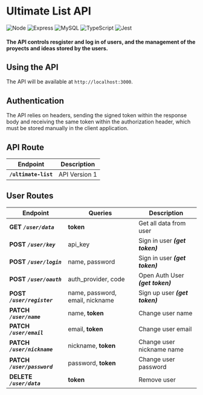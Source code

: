 # Ultimate List API
![Node](https://img.shields.io/badge/Node.js-43853D?style=for-the-badge&logo=node.js&logoColor=white) ![Express](https://img.shields.io/badge/Express.js-404D59?style=for-the-badge) ![MySQL](https://img.shields.io/badge/MySQL-005C84?style=for-the-badge&logo=mysql&logoColor=white) ![TypeScript](https://img.shields.io/badge/TypeScript-007ACC?style=for-the-badge&logo=typescript&logoColor=white) ![Jest](https://img.shields.io/badge/Jest-323330?style=for-the-badge&logo=Jest&logoColor=white) 

#### **The API controls resgister and log in of users, and the management of the proyects and ideas stored by the users.**

## Using the API

The API will be available at `http://localhost:3000`.

## Authentication

The API relies on headers, sending the signed token within the response body and receiving the same token within the authorization header, which must be stored manually in the client application.

## API Route

| Endpoint  | Description | 
| ------ | ------ |
| **`/ultimate-list`** | API Version 1 |

## User Routes

| Endpoint | Queries | Description | 
| ------ | ------ | ------ |
| **GET ***`/user/data`***** | **token** | Get all data from user |
| **POST ***`/user/key`***** | api_key | Sign in user ***(get token)*** |
| **POST ***`/user/login`***** | name, password | Sign in user ***(get token)*** |
| **POST ***`/user/oauth`***** | auth_provider, code | Open Auth User ***(get token)*** |
| **POST ***`/user/register`***** | name, password, email, nickname | Sign up user  ***(get token)***  |
| **PATCH ***`/user/name`***** | name, **token** | Change user name |
| **PATCH ***`/user/email`***** | email, **token** | Change user email |
| **PATCH ***`/user/nickname`***** | nickname, **token** | Change user nickname name |
| **PATCH ***`/user/password`***** | password, **token** | Change user password |
| **DELETE ***`/user/data`***** | **token** | Remove user |